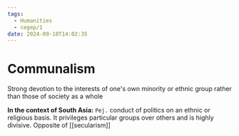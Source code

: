 ```yaml
---
tags:
  - Humanities
  - cegep/1
date: 2024-09-10T14:02:35
---
```


# Communalism

Strong devotion to the interests of one's own minority or ethnic group rather than those of society as a whole

**In the context of South Asia:**
`Pej.` conduct of politics on an ethnic or religious basis. It privileges particular groups over others and is highly divisive.
Opposite of [[secularism]]
